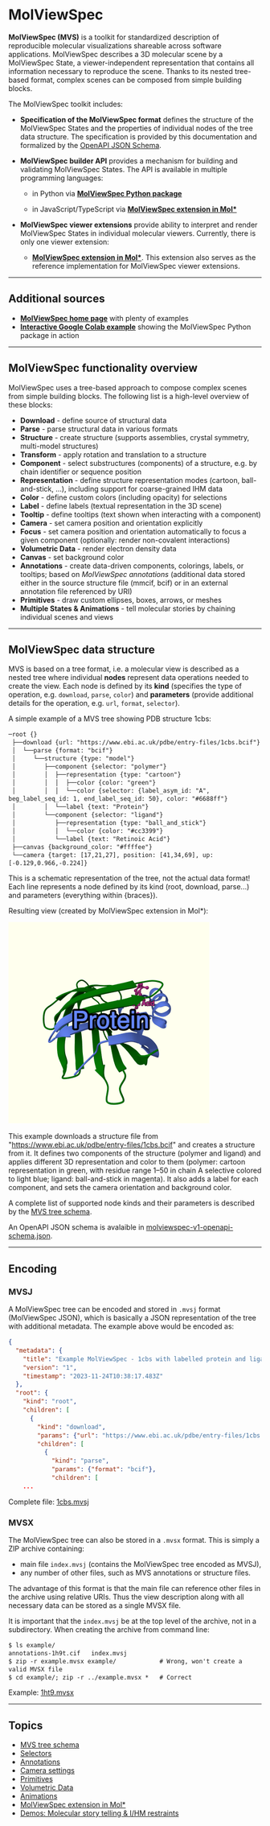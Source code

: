 # MolViewSpec

**MolViewSpec (MVS)** is a toolkit for standardized description of reproducible molecular visualizations shareable across software applications. MolViewSpec describes a 3D molecular scene by a MolViewSpec State, a viewer-independent representation that contains all information necessary to reproduce the scene. Thanks to its nested tree-based format, complex scenes can be composed from simple building blocks.

The MolViewSpec toolkit includes:

-   **Specification of the MolViewSpec format** defines the structure of the MolViewSpec States and the properties of individual nodes of the tree data structure. The specification is provided by this documentation and formalized by the [OpenAPI JSON Schema](./files/molviewspec-v1-openapi-schema.json).

-   **MolViewSpec builder API** provides a mechanism for building and validating MolViewSpec States. The API is available in multiple programming languages:

    -   in Python via [**MolViewSpec Python package**](https://pypi.org/project/molviewspec/)

    -   in JavaScript/TypeScript via [**MolViewSpec extension in Mol\***](https://github.com/molstar/molstar/tree/master/docs/docs/extensions/mvs)

-   **MolViewSpec viewer extensions** provide ability to interpret and render MolViewSpec States in individual molecular viewers. Currently, there is only one viewer extension:

    -   [**MolViewSpec extension in Mol\***](https://github.com/molstar/molstar/tree/master/docs/docs/extensions/mvs). This extension also serves as the reference implementation for MolViewSpec viewer extensions.

---

## Additional sources

-   [**MolViewSpec home page**](https://molstar.org/mol-view-spec/) with plenty of examples
-   [**Interactive Google Colab example**](https://colab.research.google.com/drive/1O2TldXlS01s-YgkD9gy87vWsfCBTYuz9) showing the MolViewSpec Python package in action

---

## MolViewSpec functionality overview

MolViewSpec uses a tree-based approach to compose complex scenes from simple building blocks. The following list is a high-level overview of these blocks:

-   **Download** - define source of structural data
-   **Parse** - parse structural data in various formats
-   **Structure** - create structure (supports assemblies, crystal symmetry, multi-model structures)
-   **Transform** - apply rotation and translation to a structure
-   **Component** - select substructures (components) of a structure, e.g. by chain identifier or sequence position
-   **Representation** - define structure representation modes (cartoon, ball-and-stick, ...), including support for coarse-grained IHM data
-   **Color** - define custom colors (including opacity) for selections
-   **Label** - define labels (textual representation in the 3D scene)
-   **Tooltip** - define tooltips (text shown when interacting with a component)
-   **Camera** - set camera position and orientation explicitly
-   **Focus** - set camera position and orientation automatically to focus a given component (optionally: render non-covalent interactions)
-   **Volumetric Data** - render electron density data
-   **Canvas** - set background color
-   **Annotations** - create data-driven components, colorings, labels, or tooltips; based on _MolViewSpec annotations_ (additional data stored either in the source structure file (mmcif, bcif) or in an external annotation file referenced by URI)
-   **Primitives** - draw custom ellipses, boxes, arrows, or meshes
-   **Multiple States & Animations** - tell molecular stories by chaining individual scenes and views

---

## MolViewSpec data structure

MVS is based on a tree format, i.e. a molecular view is described as a nested tree where individual **nodes** represent data operations needed to create the view. Each node is defined by its **kind** (specifies the type of operation, e.g. `download`, `parse`, `color`) and **parameters** (provide additional details for the operation, e.g. `url`, `format`, `selector`). 

A simple example of a MVS tree showing PDB structure 1cbs:

```
─root {}
 ├──download {url: "https://www.ebi.ac.uk/pdbe/entry-files/1cbs.bcif"}
 │  └──parse {format: "bcif"}
 │     └──structure {type: "model"}
 │        ├──component {selector: "polymer"}
 │        │  ├──representation {type: "cartoon"}
 │        │  │  ├──color {color: "green"}
 │        │  │  └──color {selector: {label_asym_id: "A", beg_label_seq_id: 1, end_label_seq_id: 50}, color: "#6688ff"}
 │        │  └──label {text: "Protein"}
 │        └──component {selector: "ligand"}
 │           ├──representation {type: "ball_and_stick"}
 │           │  └──color {color: "#cc3399"}
 │           └──label {text: "Retinoic Acid"}
 ├──canvas {background_color: "#ffffee"}
 └──camera {target: [17,21,27], position: [41,34,69], up: [-0.129,0.966,-0.224]}
```

This is a schematic representation of the tree, not the actual data format! Each line represents a node defined by its kind (root, download, parse...) and parameters (everything within {braces}).

Resulting view (created by MolViewSpec extension in Mol\*):

![Example MolViewSpec - 1cbs with labelled protein and ligand](./files/1cbs.png 'Example MolViewSpec')

This example downloads a structure file from "https://www.ebi.ac.uk/pdbe/entry-files/1cbs.bcif" and creates a structure from it. It defines two components of the structure (polymer and ligand) and applies different 3D representation and color to them (polymer: cartoon representation in green, with residue range 1–50 in chain A selective colored to light blue; ligand: ball-and-stick in magenta). It also adds a label for each component, and sets the camera orientation and background color.

A complete list of supported node kinds and their parameters is described by the [MVS tree schema](./tree-schema.md).

An OpenAPI JSON schema is avalaible in [molviewspec-v1-openapi-schema.json](./files/molviewspec-v1-openapi-schema.json).

---

## Encoding

### MVSJ

A MolViewSpec tree can be encoded and stored in `.mvsj` format (MolViewSpec JSON), which is basically a JSON representation of the tree with additional metadata. The example above would be encoded as:

```json
{
  "metadata": {
    "title": "Example MolViewSpec - 1cbs with labelled protein and ligand",
    "version": "1",
    "timestamp": "2023-11-24T10:38:17.483Z"
  },
  "root": {
    "kind": "root",
    "children": [
      {
        "kind": "download",
        "params": {"url": "https://www.ebi.ac.uk/pdbe/entry-files/1cbs.bcif"},
        "children": [
          {
            "kind": "parse",
            "params": {"format": "bcif"},
            "children": [
    ...
```

Complete file: [1cbs.mvsj](./files/1cbs.mvsj)

### MVSX

The MolViewSpec tree can also be stored in a `.mvsx` format. This is simply a ZIP archive containing:

-   main file `index.mvsj` (contains the MolViewSpec tree encoded as MVSJ),
-   any number of other files, such as MVS annotations or structure files.

The advantage of this format is that the main file can reference other files in the archive using relative URIs. Thus the view description along with all necessary data can be stored as a single MVSX file.

It is important that the `index.mvsj` be at the top level of the archive, not in a subdirectory. When creating the archive from command line:

```
$ ls example/
annotations-1h9t.cif   index.mvsj
$ zip -r example.mvsx example/            # Wrong, won't create a valid MVSX file
$ cd example/; zip -r ../example.mvsx *   # Correct
```

Example: [1ht9.mvsx](./files/1h9t.mvsx)

---

## Topics

-   [MVS tree schema](./tree-schema.md)
-   [Selectors](./selectors.md)
-   [Annotations](./annotations.md)
-   [Camera settings](./camera-settings.md)
-   [Primitives](./primitives.md)
-   [Volumetric Data](./volumes.md)
-   [Animations](./animations.md)
-   [MolViewSpec extension in Mol\*](./mvs-molstar-extension/index.md)
-   [Demos: Molecular story telling & I/HM restraints](./demos.md)
